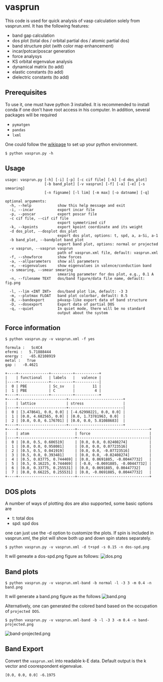 # vasprun
This code is used for quick analysis of vasp calculation solely from vasprun.xml. It has the following features:

- band gap calculation
- dos plot (total dos / orbital partial dos / atomic partial dos)
- band structure plot (with color map enhancement)
- incar/potcar/poscar generation
- force analysys
- KS orbital eigenvalue analysis
- dynamical matrix (to add)
- elastic constants (to add)
- dielectric constants (to add)

## Prerequisites
To use it, one must have python 3 installed. It is recommended to install conda if one don't have root access in his computer.
In addition, several packages will be required
- `pymatgen`
- `pandas`
- `lxml`

One could follow the [wikipage](https://github.com/qzhu2017/CMS/wiki/Python-environment-setup) to set up your python environment.
```
$ python vasprun.py -h
```
## Usage
```
usage: vasprun.py [-h] [-i] [-p] [-c cif file] [-k] [-d dos_plot]
                  [-b band_plot] [-v vasprun] [-f] [-a] [-e] [-s smearing]
                  [-n figname] [-l lim] [-m max] [-o datname] [-q]

optional arguments:
  -h, --help            show this help message and exit
  -i, --incar           export incar file
  -p, --poscar          export poscar file
  -c cif file, --cif cif file
                        export symmetrized cif
  -k, --kpoints         export kpoint coordinate and its weight
  -d dos_plot, --dosplot dos_plot
                        export dos plot, options: t, spd, a, a-Si, a-1
  -b band_plot, --bandplot band_plot
                        export band plot, options: normal or projected
  -v vasprun, --vasprun vasprun
                        path of vasprun.xml file, default: vasprun.xml
  -f, --showforce       show forces
  -a, --allparameters   show all parameters
  -e, --eigenvalues     show eigenvalues in valence/conduction band
  -s smearing, --smear smearing
                        smearing parameter for dos plot, e.g., 0.1 A
  -n, --filename TEXT   dos/band figure/data file name, default:  fig.png

  -l, --lim <INT INT>   dos/band plot lim, default: -3 3
  -m, --plotmax FLOAT   band plot colorbar, default: 0.5
  -B, --bandexport      p4vasp-like export data of band structure
  -D, --dosexport       Export data of partial DOS
  -q, --quiet           In quiet mode, there will be no standard
                        output about the system
```
## Force information
```
$ python vasprun.py -v vasprun.xml -f yes
```
```
formula :   Sc4C4
efermi :   5.71888444
energy :   -65.82108919
metal :   True
gap :   -0.4621

+----+--------------+----------+-----------+
|    | functional   | labels   |   valence |
|----+--------------+----------+-----------|
|  0 | PBE          | Sc_sv    |        11 |
|  1 | PBE          | C        |         4 |
+----+--------------+----------+-----------+
+----+----------------------+-------------------------+
|    | lattice              | stress                  |
|----+----------------------+-------------------------|
|  0 | [3.478641, 0.0, 0.0] | [-4.62998221, 0.0, 0.0] |
|  1 | [0.0, 4.682565, 0.0] | [0.0, 1.73781963, 0.0]  |
|  2 | [0.0, 0.0, 6.176701] | [0.0, 0.0, 5.81088683]  |
+----+----------------------+-------------------------+
+----+--------------------------+---------------------------------+
|    | atom                     | force                           |
|----+--------------------------+---------------------------------|
|  0 | [0.0, 0.5, 0.606519]     | [0.0, 0.0, 0.02408274]          |
|  1 | [0.0, 0.0, 0.958081]     | [0.0, 0.0, 0.07723516]          |
|  2 | [0.5, 0.5, 0.041919]     | [0.0, 0.0, -0.07723516]         |
|  3 | [0.5, 0.0, 0.393481]     | [0.0, 0.0, -0.02408274]         |
|  4 | [0.5, 0.83775, 0.744469] | [0.0, 0.0691885, -0.00447732]   |
|  5 | [0.5, 0.16225, 0.744469] | [-0.0, -0.0691885, -0.00447732] |
|  6 | [0.0, 0.33775, 0.255531] | [0.0, 0.0691885, 0.00447732]    |
|  7 | [0.0, 0.66225, 0.255531] | [0.0, -0.0691885, 0.00447732]   |
+----+--------------------------+---------------------------------+

```
## DOS plots

A number of ways of plotting dos are also supported, some basic options are

- t: total dos
- spd: spd dos

one can just use the -d option to customize the plots.
If spin is included in vasprun.xml, the plot will show both up and down spin states separately.
```
$ python vasprun.py -v vasprun.xml -d t+spd -s 0.15 -n dos-spd.png
```
It will geneate a dos-spd.png figure as follows:
![dos.png](https://github.com/qzhu2017/vasprun/blob/master/images/dos.png)

## Band plots

```
$ python vasprun.py -v vasprun.xml-band -b normal -l -3 3 -m 0.4 -n band.png
```
It will generate a band.png figure as the follows
![band.png](https://github.com/qzhu2017/vasprun/blob/master/images/band.png)

Alternatively, one can generated the colored band based on the occupation of `projected DOS`.
```
$ python vasprun.py -v vasprun.xml-band -b -l -3 3 -m 0.4 -n band-projected.png
```
![band-projected.png](https://github.com/qzhu2017/vasprun/blob/master/images/band-projected.png)

## Band Export

Convert the `vasprun.xml` into readable k-E data. Default output is the k vector and coorespondent eigenvalue.

```
[0.0, 0.0, 0.0] -6.1975
```


